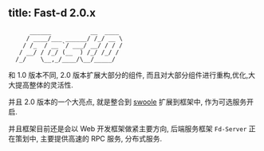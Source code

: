 title: Fast-d 2.0.x
---
```
      ______           __  ____
     / ____/___ ______/ /_/ __ \
    / /_  / __ `/ ___/ __/ / / /
   / __/ / /_/ (__  ) /_/ /_/ /
  /_/    \__,_/____/\__/_____/

```

和 1.0 版本不同, 2.0 版本扩展大部分的组件, 而且对大部分组件进行重构,优化,大大提高整体的灵活性.

并且 2.0 版本的一个大亮点, 就是整合到 [swoole](http://www.swoole.com/) 扩展到框架中, 作为可选服务开启.

并且框架目前还是会以 Web 开发框架做紧主要方向, 后端服务框架 `Fd-Server` 正在策划中, 主要提供高速的 RPC 服务, 分布式服务.
